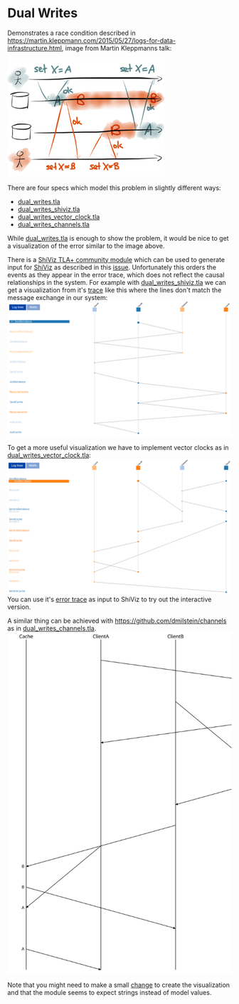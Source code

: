 # Dual Writes

Demonstrates a race condition described in https://martin.kleppmann.com/2015/05/27/logs-for-data-infrastructure.html, image from Martin Kleppmanns talk:

<img src="images/logs-11.png" width="70%">

There are four specs which model this problem in slightly different ways:
* [dual_writes.tla](simple/dual_writes.tla)
* [dual_writes_shiviz.tla](shiviz/dual_writes_shiviz.tla)
* [dual_writes_vector_clock.tla](vector_clock/dual_writes_vector_clock.tla)
* [dual_writes_channels.tla](channels/dual_writes_channels.tla)

While [dual_writes.tla](dual_writes.tla) is enough to show the problem, it would be nice to get a visualization of the error similar to the image above.

There is a [ShiViz TLA+ community module](https://github.com/tlaplus/CommunityModules/blob/master/modules/ShiViz.tla) which can be used to generate input for [ShiViz](https://bestchai.bitbucket.io/shiviz/) as described in this [issue](https://github.com/tlaplus/tlaplus/issues/267#issuecomment-481951259).  Unfortunately this orders the events as they appear in the error trace, which does not reflect the causal relationships in the system. For example with [dual_writes_shiviz.tla](dual_writes_shiviz.tla)
we can get a visualization from it's [trace](traces/bad_trace.txt) like this where the lines don't match the message exchange in our system:
![bad trace](images/bad_trace.png)

To get a more useful visualization we have to implement vector clocks as in [dual_writes_vector_clock.tla](dual_writes_vector_clock.tla):
![good trace](images/good_trace.png)
You can use it's [error trace](traces/dual_writes_vector_clock.out) as input to ShiViz to try out the interactive version.

A similar thing can be achieved with https://github.com/dmilstein/channels as in [dual_writes_channels.tla](channels/dual_writes_channels.tla).
![trace](images/channels_timeline.svg)

Note that you might need to make a small [change](https://github.com/dmilstein/channels/pull/3) to create the visualization and that the module seems to expect strings instead of model values.
